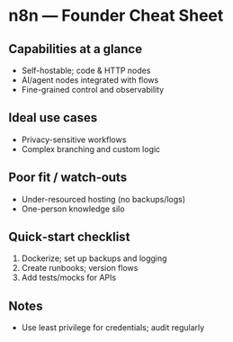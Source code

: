# n8n — Founder Cheat Sheet

## Capabilities at a glance
- Self-hostable; code & HTTP nodes
- AI/agent nodes integrated with flows
- Fine-grained control and observability

## Ideal use cases
- Privacy-sensitive workflows
- Complex branching and custom logic

## Poor fit / watch‑outs
- Under-resourced hosting (no backups/logs)
- One-person knowledge silo

## Quick‑start checklist
1. Dockerize; set up backups and logging
2. Create runbooks; version flows
2. Add tests/mocks for APIs

## Notes
- Use least privilege for credentials; audit regularly
